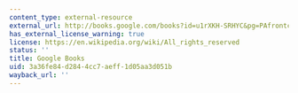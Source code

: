 ```yaml
---
content_type: external-resource
external_url: http://books.google.com/books?id=u1rXKH-SRHYC&pg=PAfrontcover
has_external_license_warning: true
license: https://en.wikipedia.org/wiki/All_rights_reserved
status: ''
title: Google Books
uid: 3a36fe84-d284-4cc7-aeff-1d05aa3d051b
wayback_url: ''
---
```

